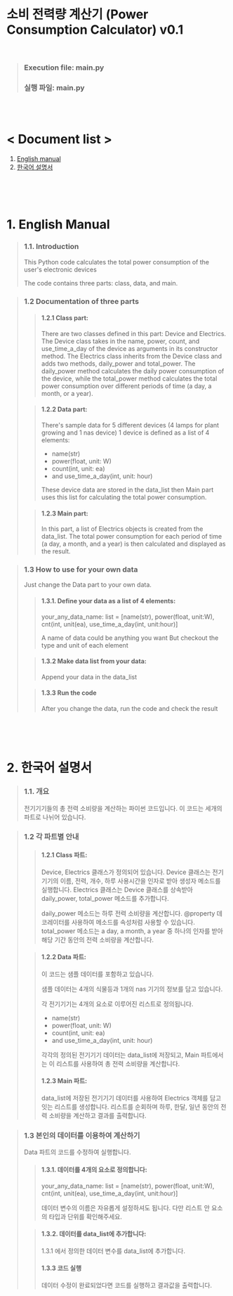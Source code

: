 # 소비 전력량 계산기 (Power Consumption Calculator) v0.1

<br>

> ### Execution file: main.py
>
> ### 실행 파일: main.py

<br><br>

# < Document list >

1. [English manual](#EnglishManual)
2. [한국어 설명서](#KoreanManual)

<br><br><br>

<a name="EnglishManual">

# 1. English Manual

</a>

> ### 1.1. Introduction
>
> This Python code calculates the total power consumption of the user's electronic devices
>
> The code contains three parts: class, data, and main.

> ### 1.2 Documentation of three parts
>
> > #### 1.2.1 Class part:
> >
> > There are two classes defined in this part: Device and Electrics.
> > The Device class takes in the name, power, count, and use_time_a_day of the device as arguments in its constructor
> > method.
> > The Electrics class inherits from the Device class and adds two methods, daily_power and total_power. The
> > daily_power
> > method calculates the daily power consumption of the device, while the total_power method calculates the total power
> > consumption over different periods of time (a day, a month, or a year).
>
> > #### 1.2.2 Data part:
> >
> > There's sample data for 5 different devices (4 lamps for plant growing and 1 nas device)
> > 1 device is defined as a list of 4 elements:
> >
> > - name(str)
> > - power(float, unit: W)
> > - count(int, unit: ea)
> > - and use_time_a_day(int, unit: hour)
> >
> > These device data are stored in the data_list then Main part uses this list for calculating the total power
> > consumption.
>
> > #### 1.2.3 Main part:
> >
> > In this part, a list of Electrics objects is created from the data_list.
> > The total power consumption for each period of time (a day, a month, and a year) is then calculated and displayed as
> > the
> > result.

> ### 1.3 How to use for your own data
>
> Just change the Data part to your own data.
>
> > #### 1.3.1. Define your data as a list of 4 elements:
> >
> > your_any_data_name: list = [name(str), power(float, unit:W), cnt(int, unit(ea), use_time_a_day(int, unit:hour)]
> >
> > A name of data could be anything you want
> > But checkout the type and unit of each element
>
> > #### 1.3.2 Make data list from your data:
> >
> > Append your data in the data_list
>
> > #### 1.3.3 Run the code
> >
> > After you change the data, run the code and check the result

<br><br><br>

<a name="KoreanManual">

# 2. 한국어 설명서

</a>

> ### 1.1. 개요
>
> 전기기기들의 총 전력 소비량을 계산하는 파이썬 코드입니다.
> 이 코드는 세개의 파트로 나뉘어 있습니다.

> ### 1.2 각 파트별 안내
>
> > #### 1.2.1 Class 파트:
> >
> > Device, Electrics 클래스가 정의되어 있습니다. Device 클래스는 전기기기의 이름, 전력, 개수, 하루 사용시간을 인자로 받아 생성자 메소드를 실행합니다.
> > Electrics 클래스는 Device 클래스를 상속받아 daily_power, total_power 메소드를 추가합니다.
> >
> > daily_power 메소드는 하루 전력 소비량을 계산합니다. @property 데코레이터를 사용하여 메소드를 속성처럼 사용할 수 있습니다.
> > total_power 메소드는 a day, a month, a year 중 하나의 인자를 받아 해당 기간 동안의 전력 소비량을 계산합니다.
>
> > #### 1.2.2 Data 파트:
> >
> > 이 코드는 샘플 데이터를 포함하고 있습니다.
> >
> > 샘플 데이터는 4개의 식물등과 1개의 nas 기기의 정보를 담고 있습니다.
> >
> > 각 전기기기는 4개의 요소로 이루어진 리스트로 정의됩니다.
> >
> > - name(str)
> > - power(float, unit: W)
> > - count(int, unit: ea)
> > - and use_time_a_day(int, unit: hour)
> >
> > 각각의 정의된 전기기기 데이터는 data_list에 저장되고, Main 파트에서는 이 리스트를 사용하여 총 전력 소비량을 계산합니다.
> >
> > #### 1.2.3 Main 파트:
> >
> > data_list에 저장된 전기기기 데이터를 사용하여 Electrics 객체를 담고 잇는 리스트를 생성합니다.
> > 리스트를 순회하며 하루, 한달, 일년 동안의 전력 소비량을 계산하고 결과를 출력합니다.

> ### 1.3 본인의 데이터를 이용하여 계산하기
>
> Data 파트의 코드를 수정하여 실행합니다.
>
> > #### 1.3.1. 데이터를 4개의 요소로 정의합니다:
> >
> > your_any_data_name: list = [name(str), power(float, unit:W), cnt(int, unit(ea), use_time_a_day(int, unit:hour)]
> >
> > 데이터 변수의 이름은 자유롭게 설정하셔도 됩니다.
> > 다만 리스트 안 요소의 타입과 단위를 확인해주세요.
>
> > #### 1.3.2. 데이터를 data_list에 추가합니다:
> >
> > 1.3.1 에서 정의한 데이터 변수를 data_list에 추가합니다.
> >
> > #### 1.3.3 코드 실행
> >
> > 데이터 수정이 완료되었다면 코드를 실행하고 결과값을 출력합니다.
